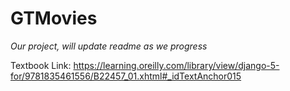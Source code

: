 # GTMovies

*Our project, will update readme as we progress*


Textbook Link: https://learning.oreilly.com/library/view/django-5-for/9781835461556/B22457_01.xhtml#_idTextAnchor015
